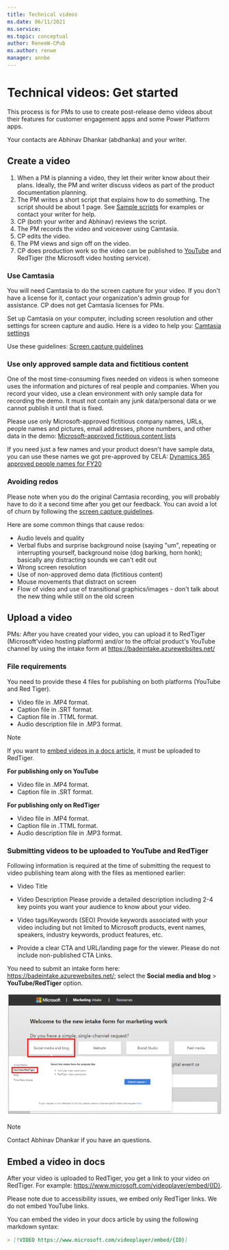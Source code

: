 ```yaml
---
title: Technical videos
ms.date: 06/11/2021
ms.service: 
ms.topic: conceptual
author: ReneeW-CPub
ms.author: renwe
manager: annbe
---
```


# Technical videos: Get started

This process is for PMs to use to create post-release demo videos about their features for customer engagement apps and some Power Platform apps.  

Your contacts are Abhinav Dhankar (abdhanka) and your writer. 

## Create a video

1.	When a PM is planning a video, they let their writer know about their plans. Ideally, the PM and writer discuss videos as part of the product documentation planning. 
2. The PM writes a short script that explains how to do something. The script should be about 1 page. See [Sample scripts](tv-sample-scripts.md) for examples or contact your writer for help. 
3. CP (both your writer and Abhinav) reviews the script. 
4. The PM records the video and voiceover using Camtasia. 
5. CP edits the video. 
6. The PM views and sign off on the video.
7. CP does production work so the video can be published to [YouTube](https://www.youtube.com/channel/UCJGCg4rB3QSs8y_1FquelBQ) and RedTiger (the Microsoft video hosting service).

### Use Camtasia
You will need Camtasia to do the screen capture for your video. If you don't have a license for it, contact your organization's admin group for assistance. CP does not get Camtasia licenses for PMs. 

Set up Camtasia on your computer, including screen resolution and other settings for screen capture and audio. Here is a video to help you: [Camtasia settings](https://nam06.safelinks.protection.outlook.com/?url=https%3A%2F%2Fmicrosoft.sharepoint.com%2F%3Av%3A%2Ft%2FCRMHOME%2Fua%2FEbRnMc8iTLFFtKVFgXwgfvgBqoJ0UYoczV-5rQ3xWukywQ%3Fe%3DOg0W2b&data=02%7C01%7Crenwe%40microsoft.com%7Cf53f9eba2e55431f2b9708d7e111f887%7C72f988bf86f141af91ab2d7cd011db47%7C1%7C0%7C637225339637970339&sdata=eRO8yWqnhOIy5Ie5uvanKLzySFZYzFTC8H6Zge%2FC6nw%3D&reserved=0) <br>

Use these guidelines: [Screen capture guidelines](https://nam06.safelinks.protection.outlook.com/ap/w-59584e83/?url=https%3A%2F%2Fmicrosoft.sharepoint.com%2F%3Aw%3A%2Ft%2FAlchemy%2FEa8PejgWzWhCnrleOlx5SYABru5dTRwSukHKmxxBSMNwEg%3Fe%3DW6TebI&data=02%7C01%7Crenwe%40microsoft.com%7C94c11c2b93c94696b12d08d7dc8f98cd%7C72f988bf86f141af91ab2d7cd011db47%7C1%7C0%7C637220381621818780&sdata=1K1jVt3CDw7DveIE00cUfQvTubmthGuFFpaprfDB29M%3D&reserved=0)

### Use only approved sample data and fictitious content
One of the most time-consuming fixes needed on videos is when someone uses the information and pictures of real people and companies. When you record your video, use a clean environment with only sample data for recording the demo. It must not contain any junk data/personal data or we cannot publish it until that is fixed. 

Please use only Microsoft-approved fictitious company names, URLs, people names and pictures, email addresses, phone numbers, and other data in the demo: [Microsoft-approved fictitious content lists](https://microsoft.sharepoint.com/sites/lcaweb/home/copyrights-trademarks-and-patents/trademarks/fictitious-names#)

If you need just a few names and your product doesn't have sample data, you can use these names we got pre-approved by CELA: [Dynamics 365 approved people names for FY20](https://review.docs.microsoft.com/en-us/bacx/fictitious-names?branch=master)

### Avoiding redos
Please note when you do the original Camtasia recording, you will probably have to do it a second time after you get our feedback. You can avoid a lot of churn by following the [screen capture guidelines](https://nam06.safelinks.protection.outlook.com/ap/w-59584e83/?url=https%3A%2F%2Fmicrosoft.sharepoint.com%2F%3Aw%3A%2Ft%2FAlchemy%2FEa8PejgWzWhCnrleOlx5SYABru5dTRwSukHKmxxBSMNwEg%3Fe%3DW6TebI&data=02%7C01%7Crenwe%40microsoft.com%7C94c11c2b93c94696b12d08d7dc8f98cd%7C72f988bf86f141af91ab2d7cd011db47%7C1%7C0%7C637220381621818780&sdata=1K1jVt3CDw7DveIE00cUfQvTubmthGuFFpaprfDB29M%3D&reserved=0). 

Here are some common things that cause redos:

- Audio levels and quality
- Verbal flubs and surprise background noise (saying "um", repeating or interrupting yourself, background noise (dog barking, horn honk); basically any distracting sounds we can't edit out
- Wrong screen resolution
- Use of non-approved demo data (fictitious content)
- Mouse movements that distract on screen
- Flow of video and use of transitional graphics/images - don't talk about the new thing while still on the old screen

## Upload a video

PMs: After you have created your video, you can upload it to RedTiger (Microsoft'video hosting platform) and/or to the offcial product's YouTube channel by using the intake form at <https://badeintake.azurewebsites.net/>

### File requirements 

You need to provide these 4 files for publishing on both platforms (YouTube and Red Tiger). 

- Video file in .MP4 format. 
- Caption file in .SRT format. 
- Caption file in .TTML format. 
- Audio description file in .MP3 format. 

> [!NOTE] 
> If you want to [embed videos in a docs article](#embed-a-video-in-docs), it must be uploaded to RedTiger.

**For publishing only on YouTube** 

- Video file in .MP4 format. 
- Caption file in .SRT format. 

**For publishing only on RedTiger**  
- Video file in .MP4 format. 
- Caption file in .TTML format. 
- Audio description file in .MP3 format. 

### Submitting videos to be uploaded to YouTube and RedTiger 

Following information is required at the time of submitting the request to video publishing team along with the files as mentioned earlier: 

- Video Title 

- Video Description  Please provide a detailed description including 2-4 key points you want your audience to know about your video. 

- Video tags/Keywords (SEO)  Provide keywords associated with your video including but not limited to Microsoft products, event names, speakers, industry keywords, product features, etc. 

- Provide a clear CTA and URL/landing page for the viewer. Please do not include non-published CTA Links.

You need to submit an intake form here: <https://badeintake.azurewebsites.net/>; select the **Social media and blog** > **YouTube/RedTiger** option. 

![Upload video](media/upload-video.png)

> [!NOTE]
> Contact Abhinav Dhankar if you have an questions.

## Embed a video in docs

After your video is uploaded to RedTiger, you get a link to your video on RedTiger. For example: https://www.microsoft.com/videoplayer/embed/{ID}.

Please note due to accessibility issues, we embed only RedTiger links. We do not embed YouTube links.

You can embed the video in your docs article by using the following markdown syntax:

```markdown
> [!VIDEO https://www.microsoft.com/videoplayer/embed/{ID}]
```
